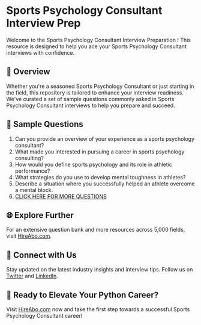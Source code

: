 # Sports Psychology Consultant Interview Prep

Welcome to the Sports Psychology Consultant Interview Preparation ! This resource is designed to help you ace your Sports Psychology Consultant interviews with confidence.

## 🚀 Overview

Whether you're a seasoned Sports Psychology Consultant or just starting in the field, this repository is tailored to enhance your interview readiness. We've curated a set of sample questions commonly asked in Sports Psychology Consultant interviews to help you prepare and succeed.

## 📝 Sample Questions

1. Can you provide an overview of your experience as a sports psychology consultant?
2. What made you interested in pursuing a career in sports psychology consulting?
3. How would you define sports psychology and its role in athletic performance?
4. What strategies do you use to develop mental toughness in athletes?
5. Describe a situation where you successfully helped an athlete overcome a mental block.
6. [CLICK HERE FOR MORE QUESTIONS](https://hireabo.com/job/15_2_31/Sports%20Psychology%20Consultant)

## 🌐 Explore Further

For an extensive question bank and more resources across 5,000 fields, visit [HireAbo.com](https://www.hireabo.com).

## 📱 Connect with Us

Stay updated on the latest industry insights and interview tips. Follow us on [Twitter](https://twitter.com/hireabo) and [LinkedIn](https://www.linkedin.com/in/hire-abo-3609972a8/).

## 🚀 Ready to Elevate Your Python Career?

Visit [HireAbo.com](https://www.hireabo.com) now and take the first step towards a successful Sports Psychology Consultant career!